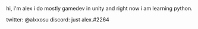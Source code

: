 hi, i'm alex i do mostly gamedev in unity and right now i am learning python.

twitter: @alxxosu
discord: just alex.#2264

